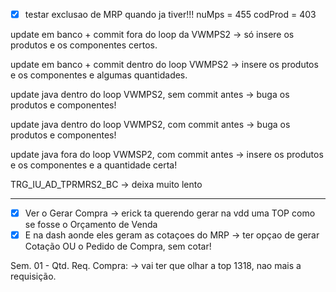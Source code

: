 - [x] testar exclusao de MRP quando ja tiver!!!
nuMps = 455
codProd = 403


update em banco + commit fora do loop da VWMPS2 -> só insere os produtos e os componentes certos.

update em banco + commit dentro do loop VWMPS2 -> insere os produtos e os componentes e algumas quantidades.

update java dentro do loop VWMPS2, sem commit antes -> buga os produtos e componentes!

update java dentro do loop VWMPS2, com commit antes -> buga os produtos e componentes!

update java fora do loop VWMSP2, com commit antes -> insere os produtos e os componentes e a quantidade certa!

TRG_IU_AD_TPRMRS2_BC  -> deixa muito lento



---

- [x] Ver  o Gerar Compra -> erick ta querendo gerar na vdd uma TOP como se fosse o Orçamento de Venda
- [x] E na dash aonde eles geram as cotaçoes do MRP -> ter opçao de gerar Cotação OU o Pedido de Compra, sem cotar!

Sem. 01 - Qtd. Req. Compra: -> vai ter que olhar a top 1318, nao mais a requisição.